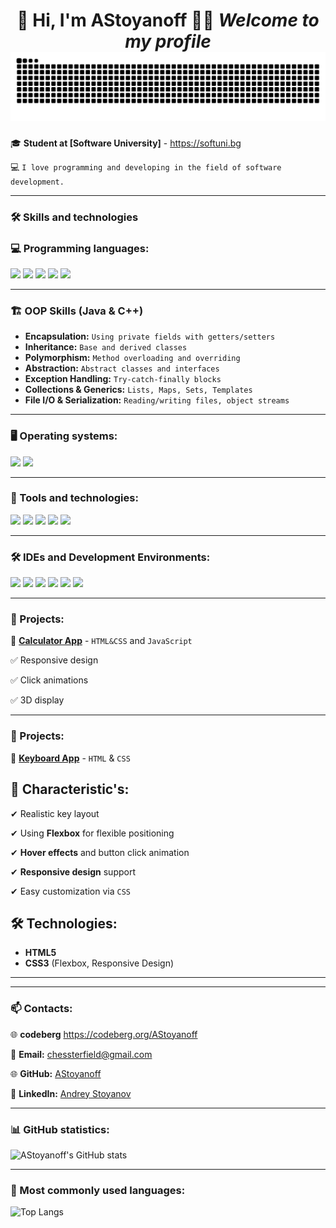 <h1 align="center">
  👋 Hi, I'm <strong>AStoyanoff</strong> 🥷🏻 <em>Welcome to my profile</em>
    
  <br>
 <img src="https://raw.githubusercontent.com/BEPb/BEPb/output/github-contribution-grid-snake-dark.svg" alt="BEPb's github activity graph" style="max-width: 100%;">
</h1>

🎓 **Student at [Software University]** - https://softuni.bg

💻 `I love programming and developing in the field of software development.`

---

### 🛠️ Skills and technologies 

### 💻 Programming languages:
<p>
  <img src="https://img.shields.io/badge/C++-00599C?style=for-the-badge&logo=cplusplus&logoColor=white"/>
  
  <img src="https://img.shields.io/badge/Java-ED8B00?style=for-the-badge&logo=openjdk&logoColor=white"/>
  
  <img src="https://img.shields.io/badge/JavaScript-F7DF1E?style=for-the-badge&logo=javascript&logoColor=black"/>
  
  <img src="https://img.shields.io/badge/HTML5-E34F26?style=for-the-badge&logo=html5&logoColor=white"/>
  
  <img src="https://img.shields.io/badge/CSS3-1572B6?style=for-the-badge&logo=css3&logoColor=white"/>
  
</p>

---

### 🏗️ OOP Skills (Java & C++)

- **Encapsulation:** `Using private fields with getters/setters  `
- **Inheritance:** `Base and derived classes  `
- **Polymorphism:** `Method overloading and overriding  `
- **Abstraction:** `Abstract classes and interfaces  `
- **Exception Handling:** `Try-catch-finally blocks  `
- **Collections & Generics:** `Lists, Maps, Sets, Templates  `
- **File I/O & Serialization:** `Reading/writing files, object streams  `

---

### 🖥️ Operating systems:
<p>
  <img src="https://img.shields.io/badge/Windows-0078D6?style=for-the-badge&logo=windows&logoColor=white"/>
  
  <img src="https://img.shields.io/badge/Linux-FCC624?style=for-the-badge&logo=linux&logoColor=black"/>
</p>

---

### 🔧 Tools and technologies:
<p>
  <img src="https://img.shields.io/badge/Git-F05032?style=for-the-badge&logo=git&logoColor=white"/>
  <img src="https://img.shields.io/badge/GitHub-181717?style=for-the-badge&logo=github&logoColor=white"/>
  <img src="https://img.shields.io/badge/MySQL-4479A1?style=for-the-badge&logo=mysql&logoColor=white"/>
  <img src="https://img.shields.io/badge/SQL-336791?style=for-the-badge&logo=postgresql&logoColor=white"/>
  <img src="https://img.shields.io/badge/Spring%20Data-6DB33F?style=for-the-badge&logo=spring&logoColor=white"/>
</p>

---

### 🛠️ IDEs and Development Environments:
<p>
  <img src="https://img.shields.io/badge/Visual%20Studio-5C2D91?style=for-the-badge&logo=visual-studio&logoColor=white"/>
  
  <img src="https://img.shields.io/badge/VS%20Code-0078D4?style=for-the-badge&logo=visual-studio-code&logoColor=white"/>
  
  <img src="https://img.shields.io/badge/CLion-000000?style=for-the-badge&logo=clion&logoColor=white"/>
  
  <img src="https://img.shields.io/badge/IntelliJ%20IDEA-000000?style=for-the-badge&logo=intellij-idea&logoColor=white"/>
  
  <img src="https://img.shields.io/badge/Eclipse-2C2255?style=for-the-badge&logo=eclipse&logoColor=white"/>
  
  <img src="https://img.shields.io/badge/Sublime%20Text-FF9800?style=for-the-badge&logo=sublime-text&logoColor=white"/>
  
</p>

---

### 📂 Projects:
🔹 **[Calculator App](https://github.com/AStoyan0ff/Calculator/tree/master/src/Calcilators)** - `HTML&CSS` and `JavaScript`

✅ Responsive design

✅ Click animations

✅ 3D display 

---

### 📂 Projects:
🔹 **[Keyboard App](https://github.com/AStoyan0ff/KeyBoard)** - `HTML` & `CSS` 

## 🔑 Characteristic's: 

✔ Realistic key layout 

✔ Using **Flexbox** for flexible positioning

✔ **Hover effects** and button click animation

✔ **Responsive design** support 

✔ Easy customization via `CSS` 


## 🛠 Technologies:

- **HTML5**
- **CSS3** (Flexbox, Responsive Design)

---

---

### 📫 Contacts:
🌐 **codeberg** https://codeberg.org/AStoyanoff

📧 **Email:** chessterfield@gmail.com 

🌐 **GitHub:** [AStoyanoff](https://github.com/AStoyan0ff/AndreyStoyanov)

🔗 **LinkedIn:** [Andrey Stoyanov](https://www.linkedin.com/in/andrey-stoyanov-a2b055351)  

---


### 📊 GitHub statistics:
![AStoyanoff's GitHub stats](https://github-readme-stats.vercel.app/api?username=AStoyanoff&show_icons=true&theme=radical)

---

### 🚀 Most commonly used languages:
![Top Langs](https://github-readme-stats.vercel.app/api/top-langs/?username=AStoyanoff&layout=compact&theme=radical)

